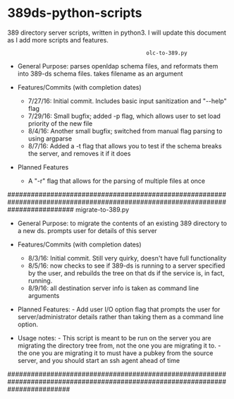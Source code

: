 # 389ds-python-scripts
389 directory server scripts, written in python3. I will update this document as I add more scripts and features. 

                                                olc-to-389.py 

  - General Purpose: parses openldap schema files, and reformats them into 389-ds schema files. takes filename as an argument

  - Features/Commits (with completion dates)
    -  7/27/16: Initial commit. Includes basic input sanitization and "--help" flag
    -  7/29/16: Small bugfix; added -p flag, which allows user to set load priority of the new file
    -  8/4/16:  Another small bugfix; switched from manual flag parsing to using argparse
    -  8/7/16:  Added a -t flag that allows you to test if the schema breaks the server, and removes it if it does
  
  - Planned Features
    - A "-r" flag that allows for the parsing of multiple files at once


#################################################################################################################################
                                                migrate-to-389.py
  
  - General Purpose: to migrate the contents of an existing 389 directory to a new ds. prompts user for details of this server
  
  - Features/Commits (with completion dates)
    -  8/3/16: Initial commit. Still very quirky, doesn't have full functionality
    -  8/5/16: now checks to see if 389-ds is running to a server specified by the user, and rebuilds the tree on that ds if the    service is, in fact, running.
    -  8/9/16: all destination server info is taken as command line arguments 
  
  -  Planned Features: 
    - Add user I/O option flag that prompts the user for server/administrator details rather than taking them as a command line option.  
  
  -  Usage notes: 
    - This script is meant to be run on the server you are migrating the directory tree from, not the one you are migrating it to. 
    - the one you are migrating it to must have a pubkey from the source server, and you should start an ssh agent ahead of time  


################################################################################################################################
